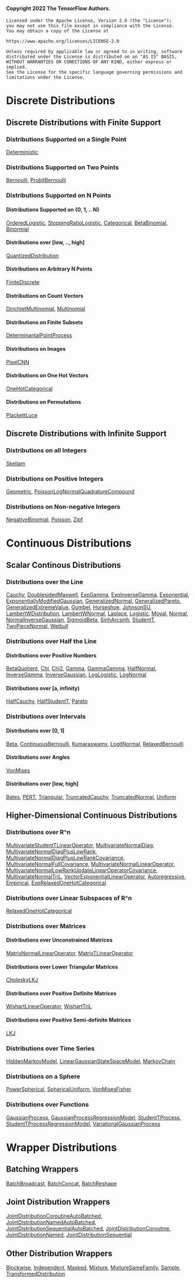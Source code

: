 #### Copyright 2022 The TensorFlow Authors.

```none
Licensed under the Apache License, Version 2.0 (the "License");
you may not use this file except in compliance with the License.
You may obtain a copy of the License at

https://www.apache.org/licenses/LICENSE-2.0

Unless required by applicable law or agreed to in writing, software
distributed under the License is distributed on an "AS IS" BASIS,
WITHOUT WARRANTIES OR CONDITIONS OF ANY KIND, either express or implied.
See the License for the specific language governing permissions and
limitations under the License.
```

# Discrete Distributions

## Discrete Distributions with Finite Support

### Distributions Supported on a Single Point

[Deterministic](https://www.tensorflow.org/probability/api_docs/python/tfp/distributions/Deterministic)

### Distributions Supported on Two Points

[Bernoulli](https://www.tensorflow.org/probability/api_docs/python/tfp/distributions/Bernoulli),
[ProbitBernoulli](https://www.tensorflow.org/probability/api_docs/python/tfp/distributions/ProbitBernoulli)

### Distributions Supported on N Points

#### Distributions Supported on {0, 1, .. N}

[OrderedLogistic](https://www.tensorflow.org/probability/api_docs/python/tfp/distributions/OrderedLogistic),
[StoppingRatioLogistic](https://www.tensorflow.org/probability/api_docs/python/tfp/distributions/StoppingRatioLogistic),
[Categorical](https://www.tensorflow.org/probability/api_docs/python/tfp/distributions/Categorical),
[BetaBinomial](https://www.tensorflow.org/probability/api_docs/python/tfp/distributions/BetaBinomial),
[Binormial](https://www.tensorflow.org/probability/api_docs/python/tfp/distributions/Binormial)

#### Distributions over [low, .., high]

[QuantizedDistribution](https://www.tensorflow.org/probability/api_docs/python/tfp/distributions/QuantizedDistribution)

#### Distributions on Arbitrary N Points

[FiniteDiscrete](https://www.tensorflow.org/probability/api_docs/python/tfp/distributions/FiniteDiscrete)

#### Distributions on Count Vectors

[DirichletMultinomial](https://www.tensorflow.org/probability/api_docs/python/tfp/distributions/DirichletMultinomial),
[Multinomial](https://www.tensorflow.org/probability/api_docs/python/tfp/distributions/Multinomial)

#### Distributions on Finite Subsets

[DeterminantalPointProcess](https://www.tensorflow.org/probability/api_docs/python/tfp/distributions/DeterminantalPointProcess)

#### Distributions on Images

[PixelCNN](https://www.tensorflow.org/probability/api_docs/python/tfp/distributions/PixelCNN)

#### Distributions on One Hot Vectors

[OneHotCategorical](https://www.tensorflow.org/probability/api_docs/python/tfp/distributions/OneHotCategorical)

#### Distributions on Permutations

[PlackettLuce](https://www.tensorflow.org/probability/api_docs/python/tfp/distributions/PlackettLuce)

## Discrete Distributions with Infinite Support

### Distributions on all Integers

[Skellam](https://www.tensorflow.org/probability/api_docs/python/tfp/distributions/Skellam)

### Distributions on Positive Integers

[Geometric](https://www.tensorflow.org/probability/api_docs/python/tfp/distributions/Geometric),
[PoissonLogNormalQuadratureCompound](https://www.tensorflow.org/probability/api_docs/python/tfp/distributions/PoissonLogNormalQuadratureCompound)

### Distributions on Non-negative Integers

[NegativeBinomial](https://www.tensorflow.org/probability/api_docs/python/tfp/distributions/NegativeBinomial),
[Poisson](https://www.tensorflow.org/probability/api_docs/python/tfp/distributions/Poisson),
[Zipf](https://www.tensorflow.org/probability/api_docs/python/tfp/distributions/Zipf)

# Continuous Distributions

## Scalar Continous Distributions

### Distributions over the Line

[Cauchy](https://www.tensorflow.org/probability/api_docs/python/tfp/distributions/Cauchy),
[DoublesidedMaxwell](https://www.tensorflow.org/probability/api_docs/python/tfp/distributions/DoublesidedMaxwell),
[ExpGamma](https://www.tensorflow.org/probability/api_docs/python/tfp/distributions/ExpGamma),
[ExpInverseGamma](https://www.tensorflow.org/probability/api_docs/python/tfp/distributions/ExpInverseGamma),
[Exponential](https://www.tensorflow.org/probability/api_docs/python/tfp/distributions/Exponential),
[ExponentiallyModifiedGaussian](https://www.tensorflow.org/probability/api_docs/python/tfp/distributions/ExponentiallyModifiedGaussian),
[GeneralizedNormal](https://www.tensorflow.org/probability/api_docs/python/tfp/distributions/GeneralizedNormal),
[GeneralizedPareto](https://www.tensorflow.org/probability/api_docs/python/tfp/distributions/GeneralizedPareto),
[GeneralizedExtremeValue](https://www.tensorflow.org/probability/api_docs/python/tfp/distributions/GeneralizedExtremeValue),
[Gumbel](https://www.tensorflow.org/probability/api_docs/python/tfp/distributions/Gumbel),
[Horseshoe](https://www.tensorflow.org/probability/api_docs/python/tfp/distributions/Horseshoe),
[JohnsonSU](https://www.tensorflow.org/probability/api_docs/python/tfp/distributions/JohnsonSU),
[LambertWDistribution](https://www.tensorflow.org/probability/api_docs/python/tfp/distributions/LambertWDistribution),
[LambertWNormal](https://www.tensorflow.org/probability/api_docs/python/tfp/distributions/LambertWNormal),
[Laplace](https://www.tensorflow.org/probability/api_docs/python/tfp/distributions/Laplace),
[Logistic](https://www.tensorflow.org/probability/api_docs/python/tfp/distributions/Logistic),
[Moyal](https://www.tensorflow.org/probability/api_docs/python/tfp/distributions/Moyal),
[Normal](https://www.tensorflow.org/probability/api_docs/python/tfp/distributions/Normal),
[NormalInverseGaussian](https://www.tensorflow.org/probability/api_docs/python/tfp/distributions/NormalInverseGaussian),
[SigmoidBeta](https://www.tensorflow.org/probability/api_docs/python/tfp/distributions/SigmoidBeta),
[SinhArcsinh](https://www.tensorflow.org/probability/api_docs/python/tfp/distributions/SinhArcsinh),
[StudentT](https://www.tensorflow.org/probability/api_docs/python/tfp/distributions/StudentT),
[TwoPieceNormal](https://www.tensorflow.org/probability/api_docs/python/tfp/distributions/TwoPieceNormal),
[Weibull](https://www.tensorflow.org/probability/api_docs/python/tfp/distributions/Weibull)

### Distributions over Half the Line

#### Distributions over Positive Numbers

[BetaQuotient](https://www.tensorflow.org/probability/api_docs/python/tfp/distributions/BetaQuotient),
[Chi](https://www.tensorflow.org/probability/api_docs/python/tfp/distributions/Chi),
[Chi2](https://www.tensorflow.org/probability/api_docs/python/tfp/distributions/Chi2),
[Gamma](https://www.tensorflow.org/probability/api_docs/python/tfp/distributions/Gamma),
[GammaGamma](https://www.tensorflow.org/probability/api_docs/python/tfp/distributions/GammaGamma),
[HalfNormal](https://www.tensorflow.org/probability/api_docs/python/tfp/distributions/HalfNormal),
[InverseGamma](https://www.tensorflow.org/probability/api_docs/python/tfp/distributions/InverseGamma),
[InverseGaussian](https://www.tensorflow.org/probability/api_docs/python/tfp/distributions/InverseGaussian),
[LogLogistic](https://www.tensorflow.org/probability/api_docs/python/tfp/distributions/LogLogistic),
[LogNormal](https://www.tensorflow.org/probability/api_docs/python/tfp/distributions/LogNormal)

#### Distributions over [a, infinity)

[HalfCauchy](https://www.tensorflow.org/probability/api_docs/python/tfp/distributions/HalfCauchy),
[HalfStudentT](https://www.tensorflow.org/probability/api_docs/python/tfp/distributions/HalfStudentT),
[Pareto](https://www.tensorflow.org/probability/api_docs/python/tfp/distributions/Pareto)

### Distributions over Intervals

#### Distributions over [0, 1]

[Beta](https://www.tensorflow.org/probability/api_docs/python/tfp/distributions/Beta),
[ContinuousBernoulli](https://www.tensorflow.org/probability/api_docs/python/tfp/distributions/ContinuousBernoulli),
[Kumaraswamy](https://www.tensorflow.org/probability/api_docs/python/tfp/distributions/Kumaraswamy),
[LogitNormal](https://www.tensorflow.org/probability/api_docs/python/tfp/distributions/LogitNormal),
[RelaxedBernoulli](https://www.tensorflow.org/probability/api_docs/python/tfp/distributions/RelaxedBernoulli)

#### Distributions over Angles

[VonMises](https://www.tensorflow.org/probability/api_docs/python/tfp/distributions/VonMises)

#### Distributions over [low, high]

[Bates](https://www.tensorflow.org/probability/api_docs/python/tfp/distributions/Bates),
[PERT](https://www.tensorflow.org/probability/api_docs/python/tfp/distributions/PERT),
[Triangular](https://www.tensorflow.org/probability/api_docs/python/tfp/distributions/Triangular),
[TruncatedCauchy](https://www.tensorflow.org/probability/api_docs/python/tfp/distributions/TruncatedCauchy),
[TruncatedNormal](https://www.tensorflow.org/probability/api_docs/python/tfp/distributions/TruncatedNormal),
[Uniform](https://www.tensorflow.org/probability/api_docs/python/tfp/distributions/Uniform)

## Higher-Dimensional Continuous Distributions

### Distributions over R^n

[MultivariateStudentTLinearOperator](https://www.tensorflow.org/probability/api_docs/python/tfp/distributions/MultivariateStudentTLinearOperator),
[MultivariateNormalDiag](https://www.tensorflow.org/probability/api_docs/python/tfp/distributions/MultivariateNormalDiag),
[MultivariateNormalDiagPlusLowRank](https://www.tensorflow.org/probability/api_docs/python/tfp/distributions/MultivariateNormalDiagPlusLowRank),
[MultivariateNormalDiagPlusLowRankCovariance](https://www.tensorflow.org/probability/api_docs/python/tfp/distributions/MultivariateNormalDiagPlusLowRankCovariance),
[MultivariateNormalFullCovariance](https://www.tensorflow.org/probability/api_docs/python/tfp/distributions/MultivariateNormalFullCovariance),
[MultivariateNormalLinearOperator](https://www.tensorflow.org/probability/api_docs/python/tfp/distributions/MultivariateNormalLinearOperator),
[MultivariateNormalLowRankUpdateLinearOperatorCovariance](https://www.tensorflow.org/probability/api_docs/python/tfp/distributions/MultivariateNormalLowRankUpdateLinearOperatorCovariance),
[MultivariateNormalTriL](https://www.tensorflow.org/probability/api_docs/python/tfp/distributions/MultivariateNormalTriL),
[VectorExponentialLinearOperator](https://www.tensorflow.org/probability/api_docs/python/tfp/distributions/VectorExponentialLinearOperator),
[Autoregressive](https://www.tensorflow.org/probability/api_docs/python/tfp/distributions/Autoregressive),
[Empirical](https://www.tensorflow.org/probability/api_docs/python/tfp/distributions/Empirical),
[ExpRelaxedOneHotCategorical](https://www.tensorflow.org/probability/api_docs/python/tfp/distributions/ExpRelaxedOneHotCategorical)

### Distributions over Linear Subspaces of R^n

[RelaxedOneHotCategorical](https://www.tensorflow.org/probability/api_docs/python/tfp/distributions/RelaxedOneHotCategorical)

### Distributions over Matrices

#### Distributions over Unconstrained Matrices

[MatrixNormalLinearOperator](https://www.tensorflow.org/probability/api_docs/python/tfp/distributions/MatrixNormalLinearOperator),
[MatrixTLinearOperator](https://www.tensorflow.org/probability/api_docs/python/tfp/distributions/MatrixTLinearOperator)

#### Distributions over Lower Triangular Matrices

[CholeskyLKJ](https://www.tensorflow.org/probability/api_docs/python/tfp/distributions/CholeskyLKJ)

#### Distributions over Positive Definite Matrices

[WishartLinearOperator](https://www.tensorflow.org/probability/api_docs/python/tfp/distributions/WishartLinearOperator),
[WishartTriL](https://www.tensorflow.org/probability/api_docs/python/tfp/distributions/WishartTriL)

#### Distributions over Positive Semi-definite Matrices

[LKJ](https://www.tensorflow.org/probability/api_docs/python/tfp/distributions/LKJ)

### Distributions over Time Series

[HiddenMarkovModel](https://www.tensorflow.org/probability/api_docs/python/tfp/distributions/HiddenMarkovModel),
[LinearGaussianStateSpaceModel](https://www.tensorflow.org/probability/api_docs/python/tfp/distributions/LinearGaussianStateSpaceModel),
[MarkovChain](https://www.tensorflow.org/probability/api_docs/python/tfp/distributions/MarkovChain)

### Distributions on a Sphere

[PowerSpherical](https://www.tensorflow.org/probability/api_docs/python/tfp/distributions/PowerSpherical),
[SphericalUniform](https://www.tensorflow.org/probability/api_docs/python/tfp/distributions/SphericalUniform),
[VonMisesFisher](https://www.tensorflow.org/probability/api_docs/python/tfp/distributions/VonMisesFisher)

### Distributions over Functions

[GaussianProcess](https://www.tensorflow.org/probability/api_docs/python/tfp/distributions/GaussianProcess),
[GaussianProcessRegressionModel](https://www.tensorflow.org/probability/api_docs/python/tfp/distributions/GaussianProcessRegressionModel),
[StudentTProcess](https://www.tensorflow.org/probability/api_docs/python/tfp/distributions/StudentTProcess),
[StudentTProcessRegressionModel](https://www.tensorflow.org/probability/api_docs/python/tfp/distributions/StudentTProcessRegressionModel),
[VariationalGaussianProcess](https://www.tensorflow.org/probability/api_docs/python/tfp/distributions/VariationalGaussianProcess)

# Wrapper Distributions

## Batching Wrappers

[BatchBroadcast](https://www.tensorflow.org/probability/api_docs/python/tfp/distributions/BatchBroadcast),
[BatchConcat](https://www.tensorflow.org/probability/api_docs/python/tfp/distributions/BatchConcat),
[BatchReshape](https://www.tensorflow.org/probability/api_docs/python/tfp/distributions/BatchReshape)

## Joint Distribution Wrappers

[JointDistributionCoroutineAutoBatched](https://www.tensorflow.org/probability/api_docs/python/tfp/distributions/JointDistributionCoroutineAutoBatched),
[JointDistributionNamedAutoBatched](https://www.tensorflow.org/probability/api_docs/python/tfp/distributions/JointDistributionNamedAutoBatched),
[JointDistributionSequentialAutoBatched](https://www.tensorflow.org/probability/api_docs/python/tfp/distributions/JointDistributionSequentialAutoBatched),
[JointDistributionCoroutine](https://www.tensorflow.org/probability/api_docs/python/tfp/distributions/JointDistributionCoroutine),
[JointDistributionNamed](https://www.tensorflow.org/probability/api_docs/python/tfp/distributions/JointDistributionNamed),
[JointDistributionSequential](https://www.tensorflow.org/probability/api_docs/python/tfp/distributions/JointDistributionSequential)

## Other Distribution Wrappers

[Blockwise](https://www.tensorflow.org/probability/api_docs/python/tfp/distributions/Blockwise),
[Independent](https://www.tensorflow.org/probability/api_docs/python/tfp/distributions/Independent),
[Masked](https://www.tensorflow.org/probability/api_docs/python/tfp/distributions/Masked),
[Mixture](https://www.tensorflow.org/probability/api_docs/python/tfp/distributions/Mixture),
[MixtureSameFamily](https://www.tensorflow.org/probability/api_docs/python/tfp/distributions/MixtureSameFamily),
[Sample](https://www.tensorflow.org/probability/api_docs/python/tfp/distributions/Sample),
[TransformedDistribution](https://www.tensorflow.org/probability/api_docs/python/tfp/distributions/TransformedDistribution)
